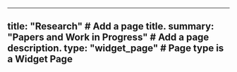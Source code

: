 
---
title: "Research"  # Add a page title.
summary: "Papers and Work in Progress"  # Add a page description.
type: "widget_page"  # Page type is a Widget Page
---

